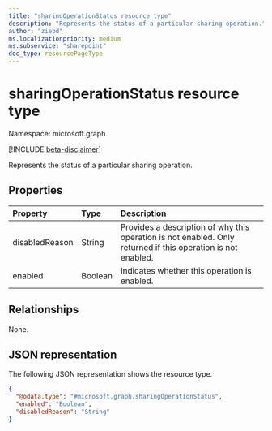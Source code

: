 ```yaml
---
title: "sharingOperationStatus resource type"
description: "Represents the status of a particular sharing operation."
author: "ziebd"
ms.localizationpriority: medium
ms.subservice: "sharepoint"
doc_type: resourcePageType
---
```


# sharingOperationStatus resource type

Namespace: microsoft.graph

[!INCLUDE [beta-disclaimer](../../includes/beta-disclaimer.md)]

Represents the status of a particular sharing operation.

## Properties

|Property|Type|Description|
|:---|:---|:---|
|disabledReason|String|Provides a description of why this operation is not enabled. Only returned if this operation is not enabled.|
|enabled|Boolean|Indicates whether this operation is enabled.|

## Relationships

None.

## JSON representation

The following JSON representation shows the resource type.
<!-- {
  "blockType": "resource",
  "@odata.type": "microsoft.graph.sharingOperationStatus"
}
-->
``` json
{
  "@odata.type": "#microsoft.graph.sharingOperationStatus",
  "enabled": "Boolean",
  "disabledReason": "String"
}
```
